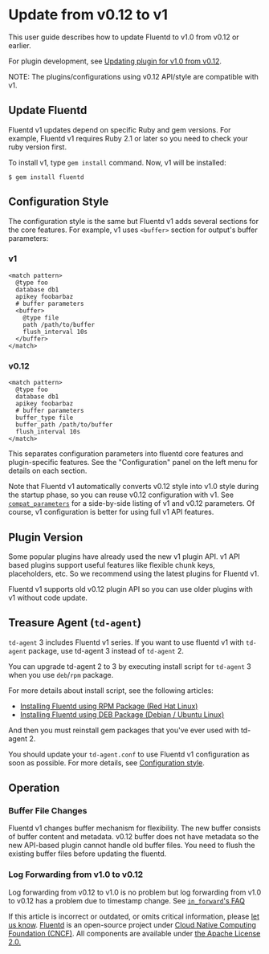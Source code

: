 # Update from v0.12 to v1

This user guide describes how to update Fluentd to v1.0 from v0.12 or earlier.

For plugin development, see [Updating plugin for v1.0 from v0.12](../plugin-development/plugin-update-from-v0.12.md).

NOTE: The plugins/configurations using v0.12 API/style are compatible with v1.

## Update Fluentd

Fluentd v1 updates depend on specific Ruby and gem versions. For example, Fluentd v1 requires Ruby 2.1 or later so you need to check your ruby version first.

To install v1, type `gem install` command. Now, v1 will be installed:

```text
$ gem install fluentd
```

## Configuration Style

The configuration style is the same but Fluentd v1 adds several sections for the core features. For example, v1 uses `<buffer>` section for output's buffer parameters:

### v1

```text
<match pattern>
  @type foo
  database db1
  apikey foobarbaz
  # buffer parameters
  <buffer>
    @type file
    path /path/to/buffer
    flush_interval 10s
  </buffer>
</match>
```

### v0.12

```text
<match pattern>
  @type foo
  database db1
  apikey foobarbaz
  # buffer parameters
  buffer_type file
  buffer_path /path/to/buffer
  flush_interval 10s
</match>
```

This separates configuration parameters into fluentd core features and plugin-specific features. See the "Configuration" panel on the left menu for details on each section.

Note that Fluentd v1 automatically converts v0.12 style into v1.0 style during the startup phase, so you can reuse v0.12 configuration with v1. See [`compat_parameters`](../plugin-helper-overview/api-plugin-helper-compat_parameters.md) for a side-by-side listing of v1 and v0.12 parameters. Of course, v1 configuration is better for using full v1 API features.

## Plugin Version

Some popular plugins have already used the new v1 plugin API. v1 API based plugins support useful features like flexible chunk keys, placeholders, etc. So we recommend using the latest plugins for Fluentd v1.

Fluentd v1 supports old v0.12 plugin API so you can use older plugins with v1 without code update.

## Treasure Agent \(`td-agent`\)

`td-agent` 3 includes Fluentd v1 series. If you want to use fluentd v1 with `td-agent` package, use td-agent 3 instead of `td-agent` 2.

You can upgrade td-agent 2 to 3 by executing install script for `td-agent` 3 when you use `deb`/`rpm` package.

For more details about install script, see the following articles:

* [Installing Fluentd using RPM Package \(Red Hat Linux\)](../installation/install-by-rpm.md)
* [Installing Fluentd using DEB Package \(Debian / Ubuntu Linux\)](../installation/install-by-deb.md)

And then you must reinstall gem packages that you've ever used with td-agent 2.

You should update your `td-agent.conf` to use Fluentd v1 configuration as soon as possible. For more details, see [Configuration style](update-from-v0.12.md#configuration-style).

## Operation

### Buffer File Changes

Fluentd v1 changes buffer mechanism for flexibility. The new buffer consists of buffer content and metadata. v0.12 buffer does not have metadata so the new API-based plugin cannot handle old buffer files. You need to flush the existing buffer files before updating the fluentd.

### Log Forwarding from v1.0 to v0.12

Log forwarding from v0.12 to v1.0 is no problem but log forwarding from v1.0 to v0.12 has a problem due to timestamp change. See [`in_forward`'s FAQ](https://fluentd.gitbook.io/manual/v/0.12/input/forward#i-got-messagepack-unknownexttypeerror-error-why)

If this article is incorrect or outdated, or omits critical information, please [let us know](https://github.com/fluent/fluentd-docs-gitbook/issues?state=open). [Fluentd](http://www.fluentd.org/) is an open-source project under [Cloud Native Computing Foundation \(CNCF\)](https://cncf.io/). All components are available under [the Apache License 2.0.](https://www.apache.org/licenses/LICENSE-2.0)

